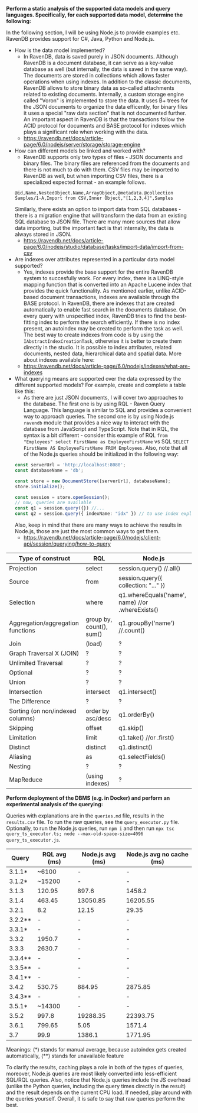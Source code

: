 **Perform a static analysis of the supported data models and query languages. Specifically, for each supported data model, determine the following:**

In the following section, I will be using Node.js to provide examples etc. RavenDB provides support for C#, Java, Python and Node.js.

- How is the data model implemented?
  - In RavenDB, data is saved purely in JSON documents. Although RavenDB is a document database, it can serve as a key-value database as well (but internally, the data is saved in the same way). The documents are stored in collections which allows faster operations when using indexes. In addition to the classic documents, RavenDB allows to store binary data as so-called attachments related to existing documents. Internally, a custom storage engine called "Voron" is implemented to store the data. It uses B+ trees for the JSON documents to organize the data efficently, for binary files it uses a special "raw data section" that is not documented further. An important aspect in RavenDB is that the transactions follow the ACID protocol for documents and BASE protocol for indexes which plays a significant role when working with the data.
  - https://ravendb.net/docs/article-page/6.0/nodejs/server/storage/storage-engine
- How can different models be linked and worked with?
  - RavenDB supports only two types of files - JSON documents and binary files. The binary files are referenced from the documents and there is not much to do with them. CSV files may be imported to RavenDB as well, but when importing CSV files, there is a specialized expected format - an example follows.
  ```csv
  @id,Name,NestedObject.Name,ArrayObject,@metadata.@collection
  Samples/1-A,Import from CSV,Inner Object,"[1,2,3,4]",Samples
  ```
  Similarly, there exists an option to import data from SQL databases - there is a migration engine that will transform the data from an existing SQL database to JSON file.
  There are many more sources that allow data importing, but the important fact is that internally, the data is always stored in JSON.
  - https://ravendb.net/docs/article-page/6.0/nodejs/studio/database/tasks/import-data/import-from-csv
- Are indexes over attributes represented in a particular data model supported?
  - Yes, indexes provide the base support for the entire RavenDB system to succesfully work. For every index, there is a LINQ-style mapping function that is converted into an Apache Lucene index that provides the quick functionality. As mentioned earlier, unlike ACID-based document transactions, indexes are available through the BASE protocol. In RavenDB, there are indexes that are created automatically to enable fast search in the documents database. On every query with unspecified index, RavenDB tries to find the best-fitting index to perform the search efficiently. If there is no index present, an autoindex may be created to perform the task as well. The best way to create indexes from code is by using the `IAbstractIndexCreationTask`, otherwise it is better to create them directly in the studio. It is possible to index attributes, related documents, nested data, hierarchical data and spatial data. More about indexes available here:
  - https://ravendb.net/docs/article-page/6.0/nodejs/indexes/what-are-indexes
- What querying means are supported over the data expressed by the different supported models? For example, create and complete a table like this:
  - As there are just JSON documents, I will cover two approaches to the database. The first one is by using RQL - Raven Query Language. This language is similar to SQL and provides a convenient way to approach queries. The second one is by using Node.js `ravendb` module that provides a nice way to interact with the database from JavaScript and TypeScript. Note that in RQL, the syntax is a bit different - consider this example of RQL `from "Employees" select FirstName as EmployeeFirstName` vs SQL `SELECT FirstName AS EmployeeFirstName FROM Employees`. Also, note that all of the Node.js queries should be initialized in the following way:
  ```ts
  const serverUrl = 'http://localhost:8080';
  const databaseName = 'db';
  
  const store = new DocumentStore([serverUrl], databaseName);
  store.initialize();

  const session = store.openSession();
  // now, queries are available
  const q1 = session.query({}) //...
  const q2 = session.query({ indexName: "idx" }) // to use index explicitly
  ```
  Also, keep in mind that there are many ways to achieve the results in Node.js, those are just the most common ways to get them.
  - https://ravendb.net/docs/article-page/6.0/nodejs/client-api/session/querying/how-to-query


| Type of construct                 | RQL                      | Node.js                                          |
| --------------------------------- | ------------------------ | ------------------------------------------------ |
| Projection                        | select                   | session.query() //.all()                         |
| Source                            | from                     | session.query({ collection: "..." })             |
| Selection                         | where                    | q1.whereEquals('name', name) //or .whereExists() |
| Aggregation/aggregation functions | group by, count(), sum() | q1.groupBy('name') //.count()                    |
| Join                              | (load)                   | ?                                                |
| Graph Traversal  X (JOIN)         | ?                        | ?                                                |
| Unlimited Traversal               | ?                        | ?                                                |
| Optional                          | ?                        | ?                                                |
| Union                             | ?                        | ?                                                |
| Intersection                      | intersect                | q1.intersect()                                   |
| The Difference                    | ?                        | ?                                                |
| Sorting (on non/indexed columns)  | order by asc/desc        | q1.orderBy()                                     |
| Skipping                          | offset                   | q1.skip()                                        |
| Limitation                        | limit                    | q1.take() //or .first()                          |
| Distinct                          | distinct                 | q1.distinct()                                    |
| Aliasing                          | as                       | q1.selectFields()                                |
| Nesting                           | ?                        | ?                                                |
| MapReduce                         | (using indexes)          | ?                                                |

**Perform deployment of the DBMS (e.g. in Docker) and perform an experimental analysis of the querying:**

Queries with explanations are in the `queries.md` file, results in the `results.csv` file. To run the raw queries, see the `query_executor.py` file. Optionally, to run the Node.js queries, run `npm i` and then run `npx tsc query_ts_executor.ts; node --max-old-space-size=4096 query_ts_executor.js`. 

| Query   | RQL avg (ms) | Node.js avg (ms) | Node.js avg no cache (ms) |
| ------- | ------------ | ---------------- | ------------------------- |
| 3.1.1*  | ~6100        | -                | -                         |
| 3.1.2*  | ~15200       | -                | -                         |
| 3.1.3   | 120.95       | 897.6            | 1458.2                    |
| 3.1.4   | 463.45       | 13050.85         | 16205.55                  |
| 3.2.1   | 8.2          | 12.15            | 29.35                     |
| 3.2.2** | -            | -                | -                         |
| 3.3.1*  | -            | -                | -                         |
| 3.3.2   | 1950.7       | -                | -                         |
| 3.3.3   | 2630.7       | -                | -                         |
| 3.3.4** | -            | -                | -                         |
| 3.3.5** | -            | -                | -                         |
| 3.4.1** | -            | -                | -                         |
| 3.4.2   | 530.75       | 884.95           | 2875.85                   |
| 3.4.3** | -            | -                | -                         |
| 3.5.1*  | ~14300       | -                | -                         |
| 3.5.2   | 997.8        | 19288.35         | 22393.75                  |
| 3.6.1   | 799.65       | 5.05             | 1571.4                    |
| 3.7     | 99.9         | 1386.1           | 1771.95                   |

Meanings: (*) stands for manual average, because autoindex gets created automatically, (**) stands for unavailable feature

To clarify the results, caching plays a role in both of the types of queries, moreover, Node.js queries are most likely converted into less-efficient SQL/RQL queries. Also, notice that Node.js queries include the JS overhead (unlike the Python queries, including the query times directly in the result) and the result depends on the current CPU load. If needed, play around with the queries yourself. Overall, it is safe to say that raw queries perform the best.
